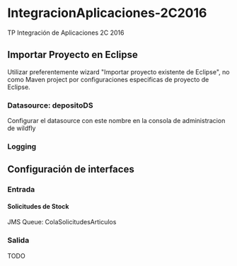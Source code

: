 # IntegracionAplicaciones-2C2016
TP Integración de Aplicaciones 2C 2016

## Importar Proyecto en Eclipse

Utilizar preferentemente wizard "Importar proyecto existente de Eclipse", no
como Maven project por configuraciones especificas de proyecto de Eclipse.

### Datasource: depositoDS

Configurar el datasource con este nombre en la consola de administracion de wildfly

### Logging



## Configuración de interfaces

### Entrada

#### Solicitudes de Stock

JMS Queue: ColaSolicitudesArticulos

### Salida

TODO
